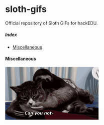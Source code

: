 # sloth-gifs

Official repository of Sloth GIFs for hackEDU.

##### Index

* [Miscellaneous](https://github.com/hackedu/sloth-gifs#Miscellaneous)

#### Miscellaneous

![Shhhhhhh](shhhhhhh.gif)
